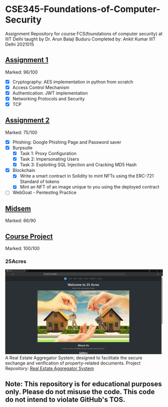 # CSE345-Foundations-of-Computer-Security
Assignment Repository for course FCS(foundations of computer security) at IIIT Delhi taught by Dr. Arun Balaji Buduru
Completed by: Ankit Kumar IIIT Delhi 2021015

## [Assignment 1](https://github.com/ankitkat042/CSE345-Foundations-of-Computer-Security/tree/main/FCS_Assignment_1)
Marked: 96/100
- [x] Cryptography: AES implementation in python from scratch
- [x] Access Control Mechanism
- [x] Authentication: JWT implementation
- [x] Networking Protocols and Security
- [x] TCP

## [Assignment 2](https://github.com/ankitkat042/CSE345-Foundations-of-Computer-Security/tree/main/FCS_Assignment_2)
Marked: 75/100
- [x] Phishing: Google Phishing Page and Password saver
- [x] Burpsuite
    - [x] Task 1: Proxy Configuration
    - [x] Task 2: Impersonating Users
    - [x] Task 3: Exploiting SQL Injection and Cracking MD5 Hash
- [x] Blockchain
    - [x] Write a smart contract in Solidity to mint NFTs using the ERC-721 Standard of tokens
    - [x] Mint an NFT of an image unique to you using the deployed contract
- [ ] WebGoat - Pentesting Practice

## [Midsem](https://github.com/ankitkat042/CSE345-Foundations-of-Computer-Security/tree/main/FCS_Midsem)
Marked: 66/90

## [Course Project](https://github.com/ankitkat042/CSE345-Foundations-of-Computer-Security/tree/main/FCS_Course_Project)
Marked: 100/100
### 25Acres
![25Acres](https://github.com/W1NDSOR/25acres/blob/main/assets/thumbnail.png)
A Real Estate Aggregator System; designed to facilitate the secure exchange and verification of property-related documents.
Project Repository: [Real Estate Aggregator System](https://github.com/W1NDSOR/25acres)


## Note: This repository is for educational purposes only. Please do not misuse the code. This code do not intend to violate GitHub's TOS. 



